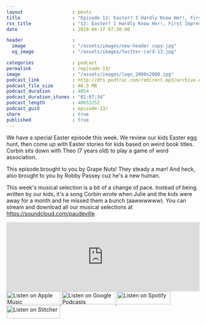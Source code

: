 ```yaml
---
layout                  : posts
title                   : "Episode 13: Easter? I Hardly Know Her!, First Impressions, Fighting Geography"
rss_title               : "13: Easter? I Hardly Know Her!, First Impressions, Fighting Geography"
date                    : 2019-04-17 07:30:00

header                  : 
  image                 : "/assets/images/new-header copy.jpg"
  og_image              : "/assets/images/twitter-card-13.jpg"

categories              : podcast
permalink               : /episode-13/
image                   : "/assets/images/logo_2000x2000.jpg"
podcast_link            : http://dts.podtrac.com/redirect.mp3/archive.org/download/paudeville-ep-13/paudeville-ep-13.mp3
podcast_file_size       : 46.3 MB
podcast_duration        : 4054
podcast_duration_itunes : "01:07:34"
podcast_length          : 48653252
podcast_guid            : episode-13/
share                   : true
published               : true 
---
```

We have a special Easter episode this week. We review our kids Easter egg hunt, then come up with Easter stories for kids based on weird book titles.
Corbin sits down with Theo (7 years old) to play a game of word association.

This episode brought to you by Grape Nuts! They steady a man! And heck, also brought to you by Robby Passey cuz he's a new human.

This week's musical selection is a bit of a change of pace. Instead of being written by our kids, it's a song Corbin wrote when Julie and the kids were away for a month and he missed them a bunch (aawwwwww). You can stream and download all our musical selections at <a href="https://soundcloud.com/paudeville">https://soundcloud.com/paudeville</a>

<iframe scrolling="no" frameborder="0" style="width:100%;height:180px;border:0;overflow:hidden;" width="100%" height="180" src="https://app.stitcher.com/splayer/f/363388?el=1&refid=stpr"></iframe>

<a href="https://itunes.apple.com/us/podcast/paudeville/id1450915591">
	<img src='{{ site.url }}{{ site.baseurl }}/assets/images/US_UK_Apple_Podcasts_Listen_Badge_RGB_140x34.png' width='140px' height='34' alt='Listen on Apple Music'/>
</a>
<a href="https://play.google.com/music/m/Igre2ostm2ltqiq4sabzzrl5jcy?t=Paudeville">
	<img src='{{ site.url }}{{ site.baseurl }}/assets/images/google_podcasts_badge_140x34.png' width='140px' height='34' alt='Listen on Google Podcasts'/>
</a>
<a href="https://open.spotify.com/show/4q5RNUUtU4XFqsymP7dcTw">
	<img src='{{ site.url }}{{ site.baseurl }}/assets/images/Spotify_Listen_Badge_RGB_140x34.png' width='140px' height='34' alt='Listen on Spotify'/>
</a>
<a href="https://www.stitcher.com/s?fid=363388&refid=stpr">
	<img src='{{ site.url }}{{ site.baseurl }}/assets/images/Stitcher_Listen_Badge_Color_Dark_BG_140x34.png' width='140px' height='34' alt='Listen on Stitcher'/>
</a>
